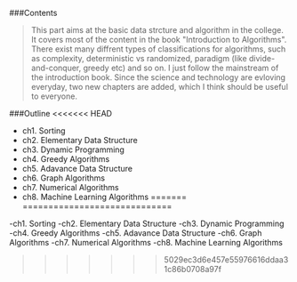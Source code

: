 ###Contents
>This part aims at the basic data strcture and algorithm in the college. It covers most of the content in 
the book "Introduction to Algorithms". There exist many diffrent types of classifications for algorithms, 
such as complexity, deterministic vs randomized, paradigm (like divide-and-conquer, greedy etc) and so on.
I just follow the mainstream of the introduction book. Since the science and technology are evloving 
everyday, two new chapters are added, which I think should be useful to everyone.  

###Outline
<<<<<<< HEAD
- ch1. Sorting 
- ch2. Elementary Data Structure
- ch3. Dynamic Programming
- ch4. Greedy Algorithms
- ch5. Adavance Data Structure
- ch6. Graph Algorithms
- ch7. Numerical Algorithms
- ch8. Machine Learning Algorithms
=======
=============================

-ch1. Sorting 
-ch2. Elementary Data Structure
-ch3. Dynamic Programming
-ch4. Greedy Algorithms
-ch5. Adavance Data Structure
-ch6. Graph Algorithms
-ch7. Numerical Algorithms
-ch8. Machine Learning Algorithms
>>>>>>> 5029ec3d6e457e55976616ddaa31c86b0708a97f


